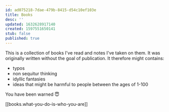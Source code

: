 ```yaml
---
id: ad075218-7dae-479b-8415-d54c10ef103e
title: Books
desc: ''
updated: 1632628917140
created: 1597551650141
stub: false
published: true
---
```


This is a collection of books I've read and notes I've taken on them. It was originally written without the goal of publication. It therefore might contains:

- typos
- non sequitur thinking 
- idyllic fantasies
- ideas that might be harmful to people between the ages of 1-100

You have been warned 😇


[[books.what-you-do-is-who-you-are]]